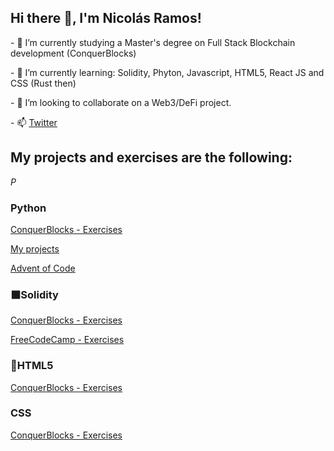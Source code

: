 <head>
  <link href= "//#" rel= "stylesheet" >
</head>

<body>
  <h2>Hi there 👋, I'm Nicolás Ramos!</h2>

<p>- 🔭 I’m currently studying a Master's degree on Full Stack Blockchain development (ConquerBlocks)</p>
<p>- 🌱 I’m currently learning: Solidity, Phyton, Javascript, HTML5, React JS and CSS (Rust then)</p>
<p>- 👯 I’m looking to collaborate on a Web3/DeFi project.</p>
<p>- 📫 <a href="https://twitter.com/nicoa_ramos">Twitter</a></p>

<!-- - 🤔 I’m looking for help with ... -->
<!-- - ⚡ Fun fact: ...-->
<!-- - 💬 Ask me about ...-->

<h2>My projects and exercises are the following:</h2>
<i class="ci-python">P</i><h3>Python</h3>
<p><a href="https://github.com/Radin6/python-conquerblocks-exercise">ConquerBlocks - Exercises</a></p>
<p><a href="https://github.com/Radin6/python-projects">My projects</a></p>
<p><a href="https://github.com/Radin6/advent-of-code">Advent of Code</a></p>
<h3>⬛Solidity</h3>
<p><a href="https://github.com/Radin6/solidity-conquerblocks-exercises">ConquerBlocks - Exercises</a></p>
<p><a href="https://github.com/Radin6/solidity-freeCodeCamp-exercises">FreeCodeCamp - Exercises</a></p>
<h3>🔶HTML5</h3>
<p><a href="https://github.com/Radin6/html-conquerblocks-exercise">ConquerBlocks - Exercises</a></p>
<h3>CSS</h3>
<p><a href="https://github.com/Radin6/css-conquerblocks-exercises">ConquerBlocks - Exercises</a></p>
</body>

